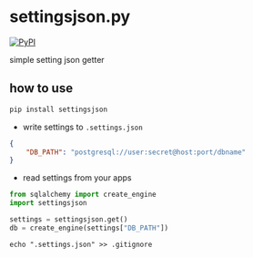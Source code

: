 # settingsjson.py

[![PyPI](https://img.shields.io/pypi/v/settingsjson.svg)](https://pypi.org/project/settingsjson/)

simple setting json getter

## how to use

```sh
pip install settingsjson
```

* write settings to `.settings.json`

```JSON
{
	"DB_PATH": "postgresql://user:secret@host:port/dbname"
}
```

* read settings from your apps

```py
from sqlalchemy import create_engine
import settingsjson

settings = settingsjson.get()
db = create_engine(settings["DB_PATH"])
```

```
echo ".settings.json" >> .gitignore
```

